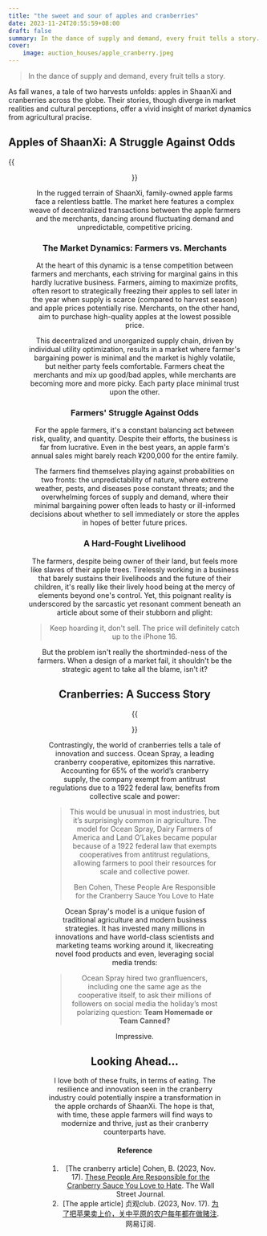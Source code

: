 ```yaml
---
title: "the sweet and sour of apples and cranberries"
date: 2023-11-24T20:55:59+08:00
draft: false
summary: In the dance of supply and demand, every fruit tells a story. And when a design of a market fail, it shouldn't be the strategic agent to take all the blame, isn't it?
cover:
    image: auction_houses/apple_cranberry.jpeg
---
```


> In the dance of supply and demand, every fruit tells a story.

As fall wanes, a tale of two harvests unfolds: apples in ShaanXi and cranberries across the globe. Their stories, though diverge in market realities and cultural perceptions, offer a vivid insight of market dynamics from agricultural pracise.

## **Apples of ShaanXi: A Struggle Against Odds**

{{<figure align="center" src="/auction_houses/apples.jpeg" caption="ShaanXi province overcamed poverty, benefited from the apple growing industry over the last 40 year, after the opening up of Xiaoping Deng">}}

In the rugged terrain of ShaanXi, family-owned apple farms face a relentless battle. The market here features a complex weave of decentralized transactions between the apple farmers and the merchants, dancing around fluctuating demand and unpredictable, competitive pricing.

### **The Market Dynamics: Farmers vs. Merchants**

At the heart of this dynamic is a tense competition between farmers and merchants, each striving for marginal gains in this hardly lucrative business. Farmers, aiming to maximize profits, often resort to strategically freezing their apples to sell later in the year when supply is scarce (compared to harvest season) and apple prices potentially rise. Merchants, on the other hand, aim to purchase high-quality apples at the lowest possible price. 

This decentralized and unorganized supply chain, driven by individual utility optimization, results in a market where farmer's bargaining power is minimal and the market is highly volatile, but neither party feels comfortable. Farmers cheat the merchants and mix up good/bad apples, while merchants are becoming more and more picky. Each party place minimal trust upon the other.

### **Farmers' Struggle Against Odds**

For the apple farmers, it's a constant balancing act between risk, quality, and quantity. Despite their efforts, the business is far from lucrative. Even in the best years, an apple farm's annual sales might barely reach ¥200,000 for the entire family. 

The farmers find themselves playing against probabilities on two fronts: the unpredictability of nature, where extreme weather, pests, and diseases pose constant threats; and the overwhelming forces of supply and demand, where their minimal bargaining power often leads to hasty or ill-informed decisions about whether to sell immediately or store the apples in hopes of better future prices.

### **A Hard-Fought Livelihood**

The farmers, despite being owner of their land, but feels more like slaves of their apple trees. Tirelessly working in a business that barely sustains their livelihoods and the future of their children, it's really like their lively hood being at the mercy of elements beyond one's control. Yet, this poignant reality is underscored by the sarcastic yet resonant comment beneath an article about some of their stubborn and plight:

> Keep hoarding it, don't sell. The price will definitely catch up to the iPhone 16.

But the problem isn't really the shortminded-ness of the farmers. When a design of a market fail, it shouldn't be the strategic agent to take all the blame, isn't it?

## **Cranberries: A Success Story**

{{<figure align="center" src="/auction_houses/cranberry.jpeg" caption="The famous 'flood' harvest of cranberries.">}}

Contrastingly, the world of cranberries tells a tale of innovation and success. Ocean Spray, a leading cranberry cooperative, epitomizes this narrative. Accounting for 65% of the world’s cranberry supply, the company exempt from antitrust regulations due to a 1922 federal law, benefits from collective scale and power:

> This would be unusual in most industries, but it’s surprisingly common in agriculture. The model for Ocean Spray, Dairy Farmers of America and Land O’Lakes became popular because of a 1922 federal law that exempts cooperatives from antitrust regulations, allowing farmers to pool their resources for scale and collective power.
>
> Ben Cohen, These People Are Responsible for the Cranberry Sauce You Love to Hate

Ocean Spray's model is a unique fusion of traditional agriculture and modern business strategies. It has invested many millions in innovations and have world-class scientists and marketing teams working around it, likecreating novel food products and even, leveraging social media trends:

> Ocean Spray hired two granfluencers, including one the same age as the cooperative itself, to ask their millions of followers on social media the holiday’s most polarizing question: **Team Homemade or Team Canned?**

Impressive.

## Looking Ahead...

I love both of these fruits, in terms of eating. The resilience and innovation seen in the cranberry industry could potentially inspire a transformation in the apple orchards of ShaanXi. The hope is that, with time, these apple farmers will find ways to modernize and thrive, just as their cranberry counterparts have.

#### Reference

1. [The cranberry article] Cohen, B. (2023, Nov. 17). [These People Are Responsible for the Cranberry Sauce You Love to Hate](https://www.wsj.com/business/ocean-spray-cranberries-cooperative-thanksgiving-c57febfc?st=h0g43gsoszu7d8m&reflink=desktopwebshare_permalink). The Wall Street Journal.
2. [The apple article] 贞观club. (2023, Nov. 17). [为了把苹果卖上价，关中平原的农户每年都在做赌注](https://www.163.com/dy/article/IJOCS21K0514C9B7.html). 网易订阅.
